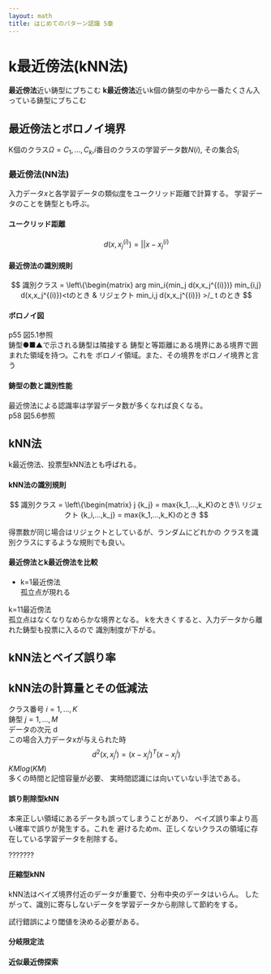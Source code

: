 ```yaml
---
layout: math
title: はじめてのパターン認識 5章
---
```

k最近傍法(kNN法)
========
**最近傍法**近い鋳型にブちこむ
**k最近傍法**近いk個の鋳型の中から一番たくさん入っている鋳型にブちこむ

最近傍法とボロノイ境界
-------
K個のクラス$Ω={C_1,...,C_k}$,$i$番目のクラスの学習データ数$N(i)$,
その集合$S_i$

### 最近傍法(NN法)
入力データ$x$と各学習データの類似度をユークリッド距離で計算する。
学習データのことを鋳型とも呼ぶ。

#### ユークリッド距離
$$
d(x,x_j^{(i)}) = ||x-x_j^{(i)}
$$

#### 最近傍法の識別規則
$$
識別クラス = \left\{\begin{matrix}
arg min_i{min_j d(x,x_j^{(i)})}   min_{i,j} d(x,x_j^{(i)})<tのとき
&
リジェクト   min_i,j d(x,x_j^{(i)}) >/_ t のとき
$$

#### ボロノイ図
p55 図5.1参照  
鋳型●■▲で示される鋳型は隣接する
鋳型と等距離にある境界にある境界で囲まれた領域を持つ。これを
ボロノイ領域。また、その境界をボロノイ境界と言う

#### 鋳型の数と識別性能
最近傍法による認識率は学習データ数が多くなれば良くなる。  
p58 図5.6参照

kNN法
-------
k最近傍法、投票型kNN法とも呼ばれる。

#### kNN法の識別規則
$$
識別クラス =
\left\{\begin{matrix}
j {k_j} = max{k_1,...,k_K}のとき\\
リジェクト {k_i,...,k_j} = max{k_1,...,k_K}のとき
$$

得票数が同じ場合はリジェクトとしているが、ランダムにどれかの
クラスを識別クラスにするような規則でも良い。

#### 最近傍法とk最近傍法を比較
- k=1最近傍法  
孤立点が現れる

k=11最近傍法  
孤立点はなくなりなめらかな境界となる。
kを大きくすると、入力データから離れた鋳型も投票に入るので
識別制度が下がる。

kNN法とベイズ誤り率
-------


kNN法の計算量とその低減法
-------
クラス番号 $i=1,...,K$  
鋳型 $j=1,...,M$  
データの次元 d  
この場合入力データxが与えられた時
$$
d^2(x,x_j^{i}) = (x-x_j^{i})^T(x-x_j^{i})
$$
$KMlog(KM)$  
多くの時間と記憶容量が必要、
実時間認識には向いていない手法である。

#### 誤り削除型kNN
本来正しい領域にあるデータも誤ってしまうことがあり、
ベイズ誤り率より高い確率で誤りが発生する。これを
避けるためm、正しくないクラスの領域に存在している学習データを削除する。

???????

#### 圧縮型kNN
kNN法はベイズ境界付近のデータが重要で、分布中央のデータはいらん。
したがって、識別に寄与しないデータを学習データから削除して節約をする。

試行錯誤により閾値を決める必要がある。

#### 分岐限定法

#### 近似最近傍探索
